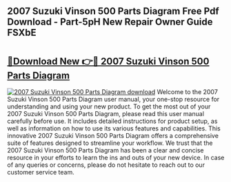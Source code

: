 ## 2007 Suzuki Vinson 500 Parts Diagram Free Pdf Download - Part-5pH New Repair Owner Guide FSXbE

# <h2><a href="http://dfighz7.blite.top/?on=2007+Suzuki+Vinson+500+Parts+Diagram">🔗Download New 👉🔴 2007 Suzuki Vinson 500 Parts Diagram</a></h2>

[![2007 Suzuki Vinson 500 Parts Diagram download](https://i.imgur.com/lujVjoI.png)](http://dfighz7.blite.top/?on=2007+Suzuki+Vinson+500+Parts+Diagram)
Welcome to the 2007 Suzuki Vinson 500 Parts Diagram user manual, your one-stop resource for understanding and using your new product. To get the most out of your 2007 Suzuki Vinson 500 Parts Diagram, please read this user manual carefully before use. It includes detailed instructions for product setup, as well as information on how to use its various features and capabilities. This innovative 2007 Suzuki Vinson 500 Parts Diagram offers a comprehensive suite of features designed to streamline your workflow. We trust that the 2007 Suzuki Vinson 500 Parts Diagram has been a clear and concise resource in your efforts to learn the ins and outs of your new device. In case of any queries or concerns, please do not hesitate to reach out to our customer service team.

